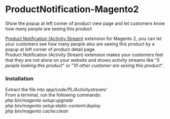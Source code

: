 # ProductNotification-Magento2
Show the popup at left corner of product view page and let customers know how many people are seeing this product
<p><a href="https://www.polacin.com/product-notification-activity-stream.html" title="magento boost sales"><span>Product&nbsp;</span>Notification (Activity Stream)</a> extension for Magento 2, you can let your customers see how many people also are seeing this product by a popup at left corner of product detail page.<br>Product Notification (Activity Stream) extension makes your customers feel that they are not alone on your website and shows activity streams like "<em>5 people looking this product</em>" or "<em>10 other customer are seeing this product</em>".</p>
<h3 id="installation-section" class="heading-product-content">Installation</h3>
<div class="product-demo-content"><p>Extract the file into <em>app/code/PL/Activitystream/</em><br>From a terminal, run the following commands:<br><em>php bin/magento setup:upgrade</em><br><em>php bin/magento setup:static-content:deploy</em><br><em>php bin/magento cache:clean</em></p>
<p><span><br></span></p></div>
